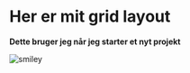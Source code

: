 # Her er mit grid layout
**Dette bruger jeg når jeg starter et nyt projekt**

![smiley](https://media.selfmade.com/images/symaerke-smiley-9-5cm-pink-1stk-24926-pack.jpg?width=1600&height=1600&i=52240&ud=aizzmabg2qg)